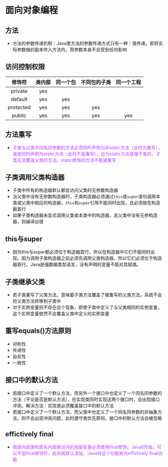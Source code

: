 # 面向对象编程

## 方法

* 方法的参数传递机制：Java里方法的参数传递方式只有一种：值传递。即将实际参数值的副本传入方法内，而参数本身不会受到任何影响

## 访问控制权限

|修饰符|类内部|同一个包|不同包的子类|同一个工程|
|:-:|:-:|:-:|:-:|:-:|
|private|yes||||
|default|yes|yes|||
|protected|yes|yes|yes||
|public|yes|yes|yes|yes|

## 方法重写

* <font color=#BF3EFF>子类与父类中同名同参数的方法必须同时声明为非static方法（此时为重写），或者同时声明为static方法（此时不是重写）。应为static方法是属于类的，子类无法覆盖父类的方法。static修饰的方法不能被重写</font>

## 子类调用父类构造器

* 子类中所有的构造器默认都会访问父类的无参数构造器
* 当父类中没有无参数构造器时，子类构造器必须通过`this`或`super`语句调用本类或父类中相应的构造器，`this`和`super`引用不能同时出现，且必须放在构造器首行
* 如果子类构造器未显式调用父类或本类中的构造器，且父类中没有无参构造器，则编译出错

## this与super

* 因为this与super都必须位于构造器首行，所以在构造器中它们不能同时出现。因为调用子类构造器之前必须先调用父类构造器，所以它们必须位于构造器首行。Java是强数据类型语言，没有声明的变量不能对其赋值。

## 子类继承父类

* 若子类重写了父类方法，意味着子类方法覆盖了被重写的父类方法，系统不会将父类方法转移到子类中
* 对于实例变量则不存在这个现象，即使子类中定义了与父类相同的实例变量，这个实例变量依然不会覆盖父类中定义的实例变量

## 重写equals()方法原则

* 对称性
* 传递性
* 自反性
* 一致性

## 接口中的默认方法

* 若接口中定义了一个默认方法，而另外一个接口中也定义了一个同名同参数的方法（不论是否是默认方法），在实现类同时实现这两个接口时，会出现接口冲突。解决方法：实现类必须覆盖接口中的默认方法
* 若接口中定义了一个默认方法，而父类中也定义了一个同名同参数的非抽象方法，则不会出现冲突问题，此时遵守类优先原则，接口中的默认方法会被忽略

## effictively final 

* <font color=#BF3EFF>局部内部类和匿名内部类访问的局部变量必须使用final修饰，Java8开始，可以不加final修饰符，由系统默认添加，Java将这个功能称为effictively final功能</font>

